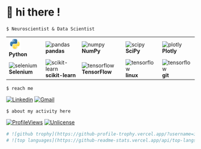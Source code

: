 <!README>
<h1>
👾 hi there !
</h1>

```shell
$ Neuroscientist & Data Scientist
```
<table border="0" cellspacing="8">
  <tr>
    <td><img height="32" width="32" alt="Python" src="https://github.com/devicons/devicon/blob/master/icons/python/python-original.svg"/> <b>Python</b></td>
    <td><img height="32" width="32" alt="pandas" src="https://cdn.simpleicons.org/pandas/white"/> <b>pandas</b></td>
    <td><img height="32" width="32" alt="numpy" src="https://cdn.simpleicons.org/numpy/FFFFFF"/> <b>NumPy</b></td>
    <td><img height="32" width="32" alt="scipy" src="https://cdn.simpleicons.org/scipy/FFFFFF"/> <b>SciPy</b></td>
    <td><img height="32" width="32" alt="plotly" src="https://cdn.simpleicons.org/plotly/FFFFFF"/> <b>Plotly</b></td>
  </tr>
  <tr>
    <td><img height="32" width="32" alt="selenium" src="https://cdn.simpleicons.org/selenium/FFFFFF"/> <b>Selenium</b></td>
    <td><img height="32" width="32" alt="scikit-learn" src="https://cdn.simpleicons.org/scikitlearn/FFFFFF"/> <b>scikit-learn</b></td>
    <td><img height="32" width="32" alt="tensorflow" src="https://cdn.simpleicons.org/tensorflow/FFFFFF"/> <b>TensorFlow</b></td>
    <td><img height="32" width="32" alt="tensorflow" src="https://cdn.simpleicons.org/linux"/> <b>linux</b></td>
    <td><img height="32" width="32" alt="tensorflow" src="https://cdn.simpleicons.org/git"/> <b>git</b></td>
  </tr>
</table>

```shell
$ reach me
```

[![Linkedin](https://img.shields.io/badge/LinkedIn-0077B5?style=for-the-badge&logo=linkedin&logoColor=white)](https://www.linkedin.com/in/ines-g-calvo/)
[![Gmail](https://img.shields.io/badge/Gmail-D14836?style=for-the-badge&logo=gmail&logoColor=white)](inglez@gmail.com)

```shell
$ about my activity here
```
[![ProfileViews](https://komarev.com/ghpvc/?username=inesgcalvo)]()
[![Unlicense](https://img.shields.io/badge/License-Unlicense-blue.svg)](https://unlicense.org/)

```python
# ![github trophy](https://github-profile-trophy.vercel.app/?username=inesgcalvo&row=1)
# ![top languages](https://github-readme-stats.vercel.app/api/top-langs/?username=inesgcalvo&theme=blue-green)
```
